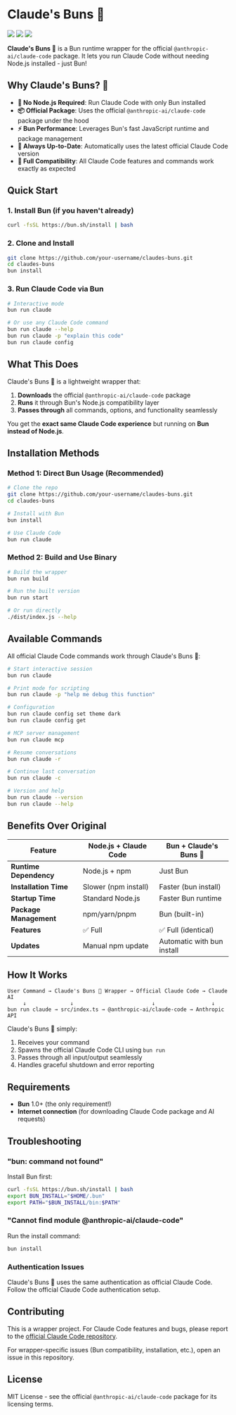 # Claude's Buns 🍑

![](https://img.shields.io/badge/Bun-1.0%2B-brightgreen?style=flat-square) ![](https://img.shields.io/badge/No%20Node.js-required-blue?style=flat-square) ![](https://img.shields.io/badge/🍑-Buns-orange?style=flat-square)

**Claude's Buns 🍑** is a Bun runtime wrapper for the official `@anthropic-ai/claude-code` package. It lets you run Claude Code without needing Node.js installed - just Bun!

## Why Claude's Buns? 🍑

- **🚀 No Node.js Required**: Run Claude Code with only Bun installed
- **📦 Official Package**: Uses the official `@anthropic-ai/claude-code` package under the hood
- **⚡ Bun Performance**: Leverages Bun's fast JavaScript runtime and package management
- **🔄 Always Up-to-Date**: Automatically uses the latest official Claude Code version
- **💯 Full Compatibility**: All Claude Code features and commands work exactly as expected

## Quick Start

### 1. Install Bun (if you haven't already)
```bash
curl -fsSL https://bun.sh/install | bash
```

### 2. Clone and Install
```bash
git clone https://github.com/your-username/claudes-buns.git
cd claudes-buns
bun install
```

### 3. Run Claude Code via Bun
```bash
# Interactive mode
bun run claude

# Or use any Claude Code command
bun run claude --help
bun run claude -p "explain this code" 
bun run claude config
```

## What This Does

Claude's Buns 🍑 is a lightweight wrapper that:

1. **Downloads** the official `@anthropic-ai/claude-code` package
2. **Runs** it through Bun's Node.js compatibility layer
3. **Passes through** all commands, options, and functionality seamlessly

You get the **exact same Claude Code experience** but running on **Bun instead of Node.js**.

## Installation Methods

### Method 1: Direct Bun Usage (Recommended)
```bash
# Clone the repo
git clone https://github.com/your-username/claudes-buns.git
cd claudes-buns

# Install with Bun
bun install

# Use Claude Code
bun run claude
```

### Method 2: Build and Use Binary
```bash
# Build the wrapper
bun run build

# Run the built version
bun run start

# Or run directly
./dist/index.js --help
```

## Available Commands

All official Claude Code commands work through Claude's Buns 🍑:

```bash
# Start interactive session
bun run claude

# Print mode for scripting
bun run claude -p "help me debug this function"

# Configuration
bun run claude config set theme dark
bun run claude config get

# MCP server management
bun run claude mcp

# Resume conversations
bun run claude -r

# Continue last conversation
bun run claude -c

# Version and help
bun run claude --version
bun run claude --help
```

## Benefits Over Original

| Feature | Node.js + Claude Code | Bun + Claude's Buns 🍑 |
|---------|---------------------|------------------|
| **Runtime Dependency** | Node.js + npm | Just Bun |
| **Installation Time** | Slower (npm install) | Faster (bun install) |
| **Startup Time** | Standard Node.js | Faster Bun runtime |
| **Package Management** | npm/yarn/pnpm | Bun (built-in) |
| **Features** | ✅ Full | ✅ Full (identical) |
| **Updates** | Manual npm update | Automatic with bun install |

## How It Works

```
User Command → Claude's Buns 🍑 Wrapper → Official Claude Code → Claude AI
     ↓              ↓                         ↓                  ↓
bun run claude → src/index.ts → @anthropic-ai/claude-code → Anthropic API
```

Claude's Buns 🍑 simply:
1. Receives your command
2. Spawns the official Claude Code CLI using `bun run`
3. Passes through all input/output seamlessly
4. Handles graceful shutdown and error reporting

## Requirements

- **Bun** 1.0+ (the only requirement!)
- **Internet connection** (for downloading Claude Code package and AI requests)

## Troubleshooting

### "bun: command not found"
Install Bun first:
```bash
curl -fsSL https://bun.sh/install | bash
export BUN_INSTALL="$HOME/.bun"
export PATH="$BUN_INSTALL/bin:$PATH"
```

### "Cannot find module @anthropic-ai/claude-code"
Run the install command:
```bash
bun install
```

### Authentication Issues
Claude's Buns 🍑 uses the same authentication as official Claude Code. Follow the official Claude Code authentication setup.

## Contributing

This is a wrapper project. For Claude Code features and bugs, please report to the [official Claude Code repository](https://github.com/anthropics/claude-code).

For wrapper-specific issues (Bun compatibility, installation, etc.), open an issue in this repository.

## License

MIT License - see the official `@anthropic-ai/claude-code` package for its licensing terms.